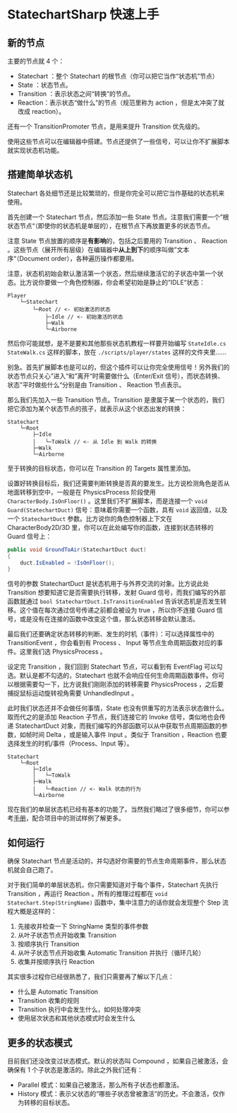 # StatechartSharp 快速上手

## 新的节点

主要的节点就 4 个：

- Statechart ：整个 Statechart 的根节点（你可以把它当作“状态机”节点）
- State ：状态节点。
- Transition ：表示状态之间“转换”的节点。
- Reaction：表示状态“做什么”的节点（规范里称为 action ，但是太冲突了就改成 reaction）。

还有一个 TransitionPromoter 节点，是用来提升 Transition 优先级的。

使用这些节点可以在编辑器中搭建。节点还提供了一些信号，可以让你不扩展脚本就实现状态机功能。

## 搭建简单状态机

Statechart 各处细节还是比较繁琐的，但是你完全可以把它当作基础的状态机来使用。

首先创建一个 Statechart 节点，然后添加一些 State 节点。注意我们需要一个”根状态节点“（即使你的状态机是单层的），在根节点下再放置更多的状态节点。

注意 State 节点放置的顺序是**有影响**的，包括之后要用的 Transition 、 Reaction 。这些节点（展开所有层级）在编辑器中**从上到下**的顺序叫做”文本序“（Document order），各种遍历操作都要用。

注意，状态机初始会默认激活第一个状态，然后继续激活它的子状态中第一个状态。比方说你要做一个角色控制器，你会希望初始是静止的”IDLE“状态：

```
Player
    └─Statechart
        └─Root // <- 初始激活的状态
            ├─Idle // <- 初始激活的状态
            ├─Walk
            └─Airborne
```

然后你可能就想，是不是要和其他那些状态机教程一样要开始编写 `StateIdle.cs` `StateWalk.cs` 这样的脚本，放在 `./scripts/player/states` 这样的文件夹里……

别急。首先扩展脚本也是可以的，但这个插件可以让你完全使用信号！另外我们的状态节点只关心”进入“和”离开“时需要做什么（Enter/Exit 信号），而状态转换、状态”平时做些什么“分别是由 Transition 、 Reaction 节点表示。

那么我们先加入一些 Transition 节点。Transition 是隶属于某一个状态的，我们把它添加为某个状态节点的孩子，就表示从这个状态出发的转换：

```
Statechart
    └─Root
        ├─Idle
        │   └─ToWalk // <- 从 Idle 到 Walk 的转换
        ├─Walk
        └─Airborne
```

至于转换的目标状态，你可以在 Transition 的 Targets 属性里添加。

设置好转换目标后，我们还需要判断转换是否真的要发生。比方说检测角色是否从地面转移到空中，一般是在 PhysicsProcess 阶段使用 `CharacterBody.IsOnFloor()` 。这里我们不扩展脚本，而是连接一个 `void Guard(StatechartDuct)` 信号：意味着你需要一个函数，具有 `void` 返回值，以及一个 `StatechartDuct` 参数。比方说你的角色控制器上下文在 CharacterBody2D/3D 里，你可以在此处编写你的函数，连接到状态转移的 Guard 信号上：

```csharp
public void GroundToAir(StatechartDuct duct)
{
    duct.IsEnabled = !IsOnFloor();
}
```

信号的参数 StatechartDuct 是状态机用于与外界交流的对象。比方说此处 Transition 想要知道它是否需要执行转移，发射 Guard 信号，而我们编写的外部函数就通过 `bool StatechartDuct.IsTransitionEnabled` 告诉状态机是否发生转移。这个值在每次通过信号传递之前都会被设为 true ，所以你不连接 Guard 信号，或是没有在连接的函数中改变这个值，那么状态转移会默认激活。

最后我们还要确定状态转移的判断、发生的时机（事件）：可以选择属性中的 TransitionEvent ，你会看到有 Process 、 Input 等节点生命周期函数对应的事件。这里我们选 PhysicsProcess 。

设定完 Transition ，我们回到 Statechart 节点，可以看到有 EventFlag 可以勾选。默认是都不勾选的，Statechart 也就不会响应任何生命周期函数事件。你可以根据需要勾一下，比方说我们刚刚添加的转移需要 PhysicsProcess ，之后要捕捉鼠标运动旋转视角需要 UnhandledInput 。

此时我们状态还并不会做任何事情，State 也没有供重写的方法表示状态做什么。取而代之的是添加 Reaction 子节点，我们连接它的 Invoke 信号，类似地也会传递 StatechartDuct 对象，而我们编写的外部函数可以从中获取节点周期函数的参数，如帧时间 Delta ，或是输入事件 Input 。类似于 Transition ，Reaction 也要选择发生的时机/事件（Process、Input 等）。

```
Statechart
    └─Root
        ├─Idle
        │   └─ToWalk
        ├─Walk
        │   └─Reaction // <- Walk 状态的行为
        └─Airborne
```

现在我们的单层状态机已经有基本的功能了。当然我们略过了很多细节，你可以参考[手册](manual.md)，配合项目中的测试样例了解更多。

## 如何运行

确保 Statechart 节点是活动的，并勾选好你需要的节点生命周期事件，那么状态机就会自己跑了。

对于我们简单的单层状态机，你只需要知道对于每个事件，Statechart 先执行 Transition ，再运行 Reaction 。所有的推理过程都在 `void Statechart.Step(StringName)` 函数中，集中注意力的话你就会发现整个 Step 流程大概是这样的：

1. 先接收并检查一下 StringName 类型的事件参数
2. 从叶子状态节点开始收集 Transition
3. 按顺序执行 Transition
4. 从叶子状态节点开始收集 Automatic Transition 并执行（循环几轮）
5. 收集并按顺序执行 Reaction

其实很多过程你已经很熟悉了，我们只需要再了解以下几点：

- 什么是 Automatic Transition
- Transition 收集的规则
- Transition 执行中会发生什么，如何处理冲突
- 使用层次状态和其他状态模式时会发生什么

## 更多的状态模式

目前我们还没改变过状态模式。默认的状态叫 Compound ，如果自己被激活，会确保有 1 个子状态是激活的。除此之外我们还有：

- Parallel 模式：如果自己被激活，那么所有子状态也都激活。
- History 模式：表示父状态的“哪些子状态曾被激活”的历史。不会激活，仅作为转移的目标状态。
